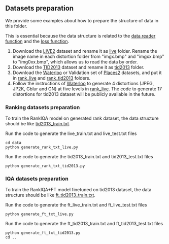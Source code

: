 
## Datasets preparation

We provide some examples about how to prepare the structure of data in this folder.

This is essential because the data structure is related to the [data reader function](../src/data_layer) and the [loss function](../src/MyLossLayer).

1. Download the [LIVE2](http://live.ece.utexas.edu/research/quality/subjective.htm) dataset and rename it as [live](./live) folder. Rename the image name in each distortion folder from "imgx.bmp" and "imgxx.bmp" to "img0xx.bmp", which allows us to read the data by order.
2. Download the [TID2013](http://www.ponomarenko.info/tid2013.htm) dataset and rename it as [tid2013](./tid2013) folder.
3. Download the [Waterloo](https://ece.uwaterloo.ca/~zduanmu/cvpr16_gmad/) or Validation set of [Places2](http://places2.csail.mit.edu/) datasets, and put it in [rank_live](./rank_live) and [rank_tid2013](./rank_tid2013) folders.
4. Follow the instructions of [Waterloo](https://ece.uwaterloo.ca/~zduanmu/cvpr16_gmad/) to generate 4 distortions (JPEG, JP2K, Gblur and GN) at five levels in [rank_live](./rank_live). The code to generate 17 distortions for tid2013 dataset will be publicly available in the future.

### Ranking datasets preparation

To train the RankIQA model on generated rank dataset, the data structure should be like [tid2013_train.txt](./tid2013_train.txt).

Run the code to generate the live_train.txt and live_test.txt files

```
cd data
python generate_rank_txt_live.py 
```

Run the code to generate the tid2013_train.txt and tid2013_test.txt files

```
python generate_rank_txt_tid2013.py 
```

### IQA datasets preparation

To train the RankIQA+FT model finetuned on tid2013 dataset, the data structure should be like [ft_tid2013_train.txt](./ft_tid2013_train.txt).

Run the code to generate the ft_live_train.txt and ft_live_test.txt files

```
python generate_ft_txt_live.py 
```

Run the code to generate the ft_tid2013_train.txt and ft_tid2013_test.txt files

```
python generate_ft_txt_tid2013.py
cd ..
```

